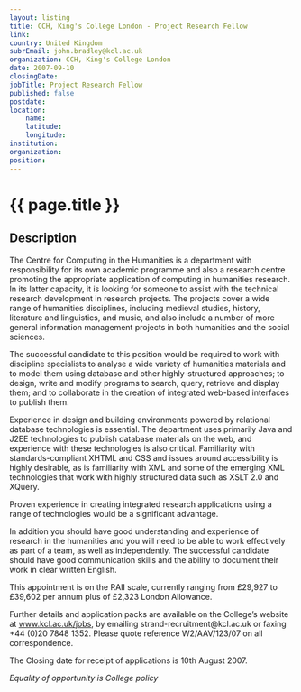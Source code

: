 ```yaml
---
layout: listing
title: CCH, King's College London - Project Research Fellow
link:
country: United Kingdom
subrEmail: john.bradley@kcl.ac.uk
organization: CCH, King's College London 
date: 2007-09-10
closingDate: 
jobTitle: Project Research Fellow
published: false
postdate:
location:
	name: 
	latitude: 
	longitude: 
institution: 
organization: 
position: 
--- 
```



# {{ page.title }}

## Description



<p>The Centre for Computing in the Humanities is a department with responsibility for its own academic programme and also a research centre promoting the appropriate application of computing in humanities research. In its latter capacity, it is looking for someone to assist with the technical research development in research projects. The projects cover a wide range of humanities disciplines, including medieval studies, history, literature and linguistics, and music, and also include a number of more general information management projects in both humanities and the social sciences.</p>

<p>The successful candidate to this position would be required to work with discipline specialists to analyse a wide variety of humanities materials and to model them using database and other highly-structured approaches; to design, write and modify programs to search, query, retrieve and display them; and to collaborate in the creation of integrated web-based interfaces to publish them.</p>

<p>Experience in design and building environments powered by relational database technologies is essential.  The department uses primarily Java and J2EE technologies to publish database materials on the web, and experience with these technologies is also critical.  Familiarity with standards-compliant XHTML and CSS and issues around accessibility is highly desirable, as is familiarity with XML and some of the emerging XML technologies that work with highly structured data such as XSLT 2.0 and XQuery.</p>

<p>Proven experience in creating integrated research applications using a range of technologies would be a significant advantage.</p>

<p>In addition you should have good understanding and experience of research in the humanities and you will need to be able to work effectively as part of a team, as well as independently. The successful candidate should have good communication skills and the ability to document their work in clear written English.</p>

<p>This appointment is on the RAII scale, currently ranging from £29,927 to £39,602 per annum plus of £2,323 London Allowance.</p>  

<p>Further details and application packs are available on the College’s website at <a href="http://www.kcl.ac.uk/jobs">www.kcl.ac.uk/jobs</a>, by emailing strand-recruitment@kcl.ac.uk  or faxing +44 (0)20 7848 1352. Please quote reference W2/AAV/123/07 on all correspondence. </p>

<p>The Closing date for receipt of applications is 10th August 2007.</p>

<p><i>Equality of opportunity is College policy</i></p>




